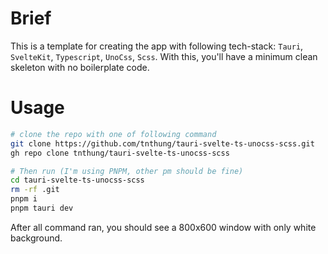 
# Brief

This is a template for creating the app with following tech-stack:
`Tauri`, `SvelteKit`, `Typescript`, `UnoCss`, `Scss`.
With this, you'll have a minimum clean skeleton with no boilerplate
code.


# Usage

```sh
# clone the repo with one of following command
git clone https://github.com/tnthung/tauri-svelte-ts-unocss-scss.git
gh repo clone tnthung/tauri-svelte-ts-unocss-scss

# Then run (I'm using PNPM, other pm should be fine)
cd tauri-svelte-ts-unocss-scss
rm -rf .git
pnpm i
pnpm tauri dev
```

After all command ran, you should see a 800x600 window with only
white background.
